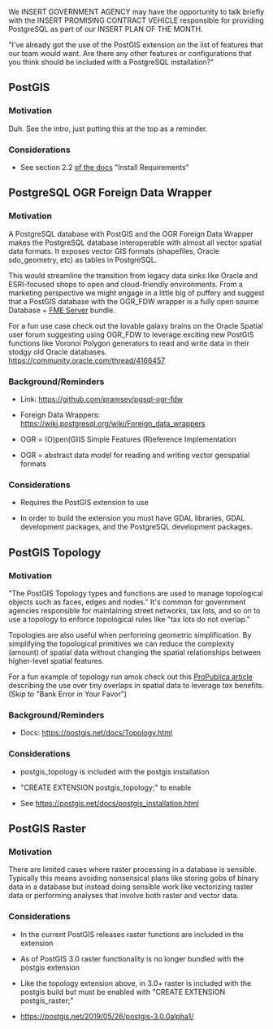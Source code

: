 We INSERT GOVERNMENT AGENCY may have the opportunity to talk briefly with the 
INSERT PROMISING CONTRACT VEHICLE responsible for providing PostgreSQL as part 
of our INSERT PLAN OF THE MONTH. 

"I’ve already got the use of the PostGIS extension on the list of features that 
our team would want. Are there any other features or configurations that you 
think should be included with a PostgreSQL installation?"




## PostGIS

### Motivation 

Duh.  See the intro, just putting this at the top as a reminder.

### Considerations

* See section 2.2 [of the docs](https://postgis.net/docs/postgis_installation.html#install_short_version) 
"Install Requirements"





## PostgreSQL OGR Foreign Data Wrapper 

### Motivation 

A PostgreSQL database with PostGIS and the OGR Foreign Data Wrapper makes 
the PostgreSQL database interoperable with almost all vector spatial data formats.
It exposes vector GIS formats (shapefiles, Oracle sdo_geometry, etc) as tables
in PostgreSQL. 

This would streamline the transition from legacy data sinks like Oracle
and ESRI-focused shops to open and cloud-friendly environments.  From a marketing 
perspective we might engage in a little big of puffery and suggest that a PostGIS 
database with the OGR_FDW wrapper is a fully open source Database + [FME Server](https://www.safe.com/fme/fme-server/) bundle.

For a fun use case check out the lovable galaxy brains on the Oracle 
Spatial user forum suggesting using OGR_FDW to leverage exciting new PostGIS 
functions like Voronoi Polygon generators to read and write data in their stodgy 
old Oracle databases.  https://community.oracle.com/thread/4166457

### Background/Reminders 

* Link: https://github.com/pramsey/pgsql-ogr-fdw

* Foreign Data Wrappers: https://wiki.postgresql.org/wiki/Foreign_data_wrappers

* OGR = (O)pen(G)IS Simple Features (R)eference Implementation 

* OGR = abstract data model for reading and writing vector geospatial formats 

### Considerations

* Requires the PostGIS extension to use

* In order to build the extension you must have GDAL libraries, GDAL development 
packages, and the PostgreSQL development packages.




## PostGIS Topology

### Motivation 

"The PostGIS Topology types and functions are used to manage topological objects 
such as faces, edges and nodes."  It's common for government agencies 
responsible for maintaining street networks, tax lots, and so on to use a topology 
to enforce topological rules like "tax lots do not overlap." 

Topologies are also useful when performing geometric simplification.  By 
simplifying the topological primitives we can reduce the complexity (amount)
of spatial data without changing the spatial relationships between higher-level
spatial features.

For a fun example of topology run amok check out this [ProPublica article](https://www.propublica.org/article/trump-inc-podcast-one-trump-tax-cut-meant-to-help-the-poor-a-billionaire-ended-up-winning-big) 
describing the use over tiny overlaps in spatial data to leverage tax benefits.
(Skip to "Bank Error in Your Favor")

### Background/Reminders 

* Docs: https://postgis.net/docs/Topology.html

### Considerations

* postgis_topology is included with the postgis installation

* "CREATE EXTENSION postgis_topology;" to enable

* See https://postgis.net/docs/postgis_installation.html




## PostGIS Raster

### Motivation 

There are limited cases where raster processing in a database is sensible. Typically 
this means avoiding nonsensical plans like storing gobs of binary data in 
a database but instead doing sensible work like vectorizing raster data or performing 
analyses that involve both raster and vector data.

### Considerations

* In the current PostGIS releases raster functions are included in the extension

* As of PostGIS 3.0 raster functionality is no longer bundled with the postgis extension

* Like the topology extension above, in 3.0+ raster is included with the postgis 
build but must be enabled with "CREATE EXTENSION postgis_raster;"

* https://postgis.net/2019/05/26/postgis-3.0.0alpha1/